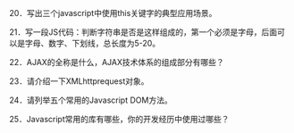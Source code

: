 20．写出三个javascript中使用this关键字的典型应用场景。   

21．写一段JS代码：判断字符串是否是这样组成的，第一个必须是字母，后面可以是字母、数字、下划线，总长度为5-20。    

22．AJAX的全称是什么，AJAX技术体系的组成部分有哪些？    

23．请介绍一下XMLhttprequest对象。    

24．请列举五个常用的Javascript DOM方法。   

25．Javascript常用的库有哪些，你的开发经历中使用过哪些？ 
